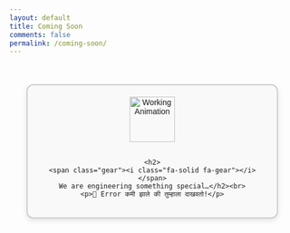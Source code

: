 ```yaml
---
layout: default
title: Coming Soon
comments: false
permalink: /coming-soon/
---
```


 <style>
    .coming-soon {
      width: 100%;
      max-width: 400px;
      margin: 50px auto;
      padding: 20px;
      text-align: center;
      border: 2px solid #ccc;
      border-radius: 12px;
      background: #f9f9f9;
      box-shadow: 0px 4px 10px rgba(0,0,0,0.1);
      font-family: Arial, sans-serif;
    }
    .coming-soon img {
      width: 80px;
      height: 80px;
      margin-bottom: 15px;
    }
    .coming-soon h2 {
      font-size: 25px;
      color: #333;
      font-weight: bold;
    }

    .gear {
  display: inline-block;
  animation: spin 2s linear infinite;
}

@keyframes spin {
  0%   { transform: rotate(0deg); }
  100% { transform: rotate(360deg); }
}
  </style>


  <div class="coming-soon">
    <img src="https://i.gifer.com/XOsX.gif" alt="Working Animation">

    <h2>
    <span class="gear"><i class="fa-solid fa-gear"></i></span>
    We are engineering something special…</h2><br>
    <p>🚧 Error कमी झाले की तुम्हाला दाखवतो!</p>
  </div>